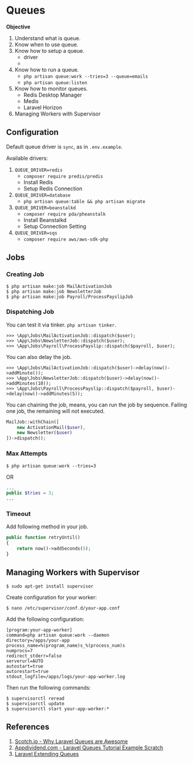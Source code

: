 # Queues

**Objective**

1. Understand what is queue.
2. Know when to use queue.
3. Know how to setup a queue.
	- driver
	- 
4. Know how to run a queue.
	- `php artisan queue:work --tries=3 --queue=emails`
	- `php artisan queue:listen`
5. Know how to monitor queues.
	- Redis Desktop Manager
	- Medis
	- Laravel Horizon
6. Managing Workers with Supervisor

## Configuration

Default queue driver is `sync`, as in `.env.example`.

Available drivers:

1. `QUEUE_DRIVER=redis` 
	- `composer require predis/predis`
	- Install Redis
	- Setup Redis Connection
2. `QUEUE_DRIVER=database` 
	- `php artisan queue:table && php artisan migrate`
3. `QUEUE_DRIVER=beanstalkd` 
	-  `composer require pda/pheanstalk`
	- Install Beanstalkd
	- Setup Connection Setting
4. `QUEUE_DRIVER=sqs` 
	- `composer require aws/aws-sdk-php`

## Jobs

### Creating Job

```
$ php artisan make:job MailActivationJob
$ php artisan make:job NewsletterJob
$ php artisan make:job Payroll/ProcessPayslipJob
```

### Dispatching Job

You can test it via tinker. `php artisan tinker`.

```
>>> \App\Jobs\MailActivationJob::dispatch($user);
>>> \App\Jobs\NewsletterJob::dispatch($user);
>>> \App\Jobs\Payroll\ProcessPayslip::dispatch($payroll, $user);
```

You can also delay the job.

```
>>> \App\Jobs\MailActivationJob::dispatch($user)->delay(now()->addMinute());
>>> \App\Jobs\NewsletterJob::dispatch($user)->delay(now()->addMinutes(10));
>>> \App\Jobs\Payroll\ProcessPayslip::dispatch($payroll, $user)->delay(now()->addMinutes(5));
```

You can chaining the job, means, you can run the job by sequence. Failing one job, the remaining will not executed.

```php
MailJob::withChain([
    new ActivationMail($user),
    new Newsletter($user)
])->dispatch();
```

### Max Attempts

```
$ php artisan queue:work --tries=3
```

OR

```php
...
public $tries = 3;
...
```

### Timeout

Add following method in your job.

```php
public function retryUntil()
{
    return now()->addSeconds(5);
}
```

## Managing Workers with Supervisor

```
$ sudo apt-get install supervisor
```

Create configuration for your worker:

```
$ nano /etc/supervisor/conf.d/your-app.conf
```

Add the following configuration:

```
[program:your-app-worker]
command=php artisan queue:work --daemon
directory=/apps/your-app
process_name=%(program_name)s_%(process_num)s
numprocs=7
redirect_stderr=false
serverurl=AUTO
autostart=true
autorestart=true
stdout_logfile=/apps/logs/your-app-worker.log
```

Then run the following commands:

```
$ supervisorctl reread
$ supervisorctl update
$ supervisorctl start your-app-worker:*
```

## References

1. [Scotch.io - Why Laravel Queues are Awesome](https://scotch.io/tutorials/why-laravel-queues-are-awesome)
2. [Appdividend.com - Laravel Queues Tutorial Example Scratch](https://appdividend.com/2017/12/21/laravel-queues-tutorial-example-scratch/)
3. [Laravel Extending Queues](https://medium.com/@assertchris/laravel-extending-queues-883bf32040b3)
